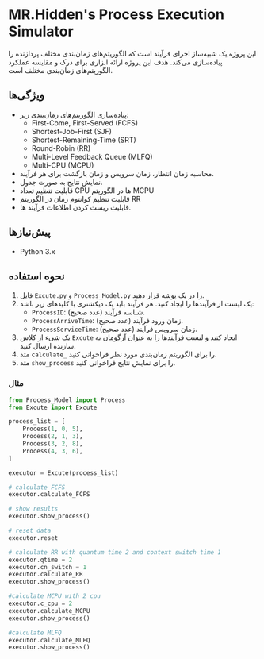 # MR.Hidden's Process Execution Simulator

این پروژه یک شبیه‌ساز اجرای فرآیند است که الگوریتم‌های زمان‌بندی مختلف پردازنده را پیاده‌سازی می‌کند. هدف این پروژه ارائه ابزاری برای درک و مقایسه عملکرد الگوریتم‌های زمان‌بندی مختلف است.

## ویژگی‌ها

* پیاده‌سازی الگوریتم‌های زمان‌بندی زیر:
    * First-Come, First-Served (FCFS)
    * Shortest-Job-First (SJF)
    * Shortest-Remaining-Time (SRT)
    * Round-Robin (RR)
    * Multi-Level Feedback Queue (MLFQ)
    * Multi-CPU (MCPU)
* محاسبه زمان انتظار، زمان سرویس و زمان بازگشت برای هر فرآیند.
* نمایش نتایج به صورت جدول.
* قابلیت تنظیم تعداد CPU ها در الگوریتم MCPU
* قابلیت تنظیم کوانتوم زمان در الگوریتم RR
* قابلیت ریست کردن اطلاعات فرآیند ها.

## پیش‌نیازها

* Python 3.x

## نحوه استفاده

1.  فایل `Excute.py` و `Process_Model.py` را در یک پوشه قرار دهید.
2.  یک لیست از فرآیندها را ایجاد کنید. هر فرآیند باید یک دیکشنری با کلیدهای زیر باشد:
    * `ProcessID`: شناسه فرآیند (عدد صحیح).
    * `ProcessArriveTime`: زمان ورود فرآیند (عدد صحیح).
    * `ProcessServiceTime`: زمان سرویس فرآیند (عدد صحیح).
3.  یک شیء از کلاس `Excute` ایجاد کنید و لیست فرآیندها را به عنوان آرگومان به سازنده ارسال کنید.
4.  متد `calculate_` را برای الگوریتم زمان‌بندی مورد نظر فراخوانی کنید.
5.  متد `show_process` را برای نمایش نتایج فراخوانی کنید.

### مثال

```python
from Process_Model import Process
from Excute import Excute

process_list = [
    Process(1, 0, 5),
    Process(2, 1, 3),
    Process(3, 2, 8),
    Process(4, 3, 6),
]

executor = Excute(process_list)

# calculate FCFS
executor.calculate_FCFS

# show results
executor.show_process()

# reset data
executor.reset

# calculate RR with quantum time 2 and context switch time 1
executor.qtime = 2
executor.cn_switch = 1
executor.calculate_RR
executor.show_process()

#calculate MCPU with 2 cpu
executor.c_cpu = 2
executor.calculate_MCPU
executor.show_process()

#calculate MLFQ
executor.calculate_MLFQ
executor.show_process()
